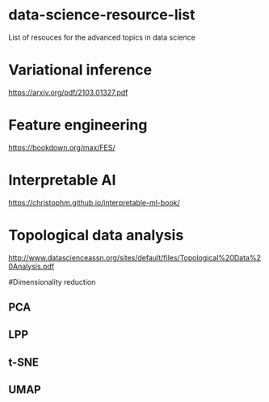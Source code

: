 # data-science-resource-list
List of resouces for the advanced topics in data science

# Variational inference
https://arxiv.org/pdf/2103.01327.pdf

# Feature engineering 
https://bookdown.org/max/FES/

# Interpretable AI
https://christophm.github.io/interpretable-ml-book/

# Topological data analysis
http://www.datascienceassn.org/sites/default/files/Topological%20Data%20Analysis.pdf

#Dimensionality reduction 
## PCA
## LPP
## t-SNE
## UMAP
